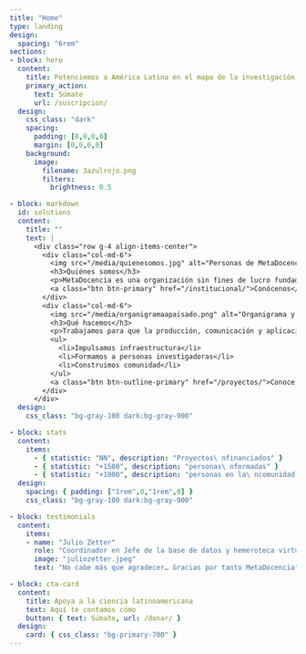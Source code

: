 ```yaml
---
title: "Home"
type: landing
design:
  spacing: "6rem"
sections:
- block: hero
  content:
    title: Potenciemos a América Latina en el mapa de la investigación global
    primary_action:
      text: Súmate
      url: /suscripcion/
  design:
    css_class: "dark"
    spacing:
      padding: [0,0,0,0]
      margin: [0,0,0,0]
    background:
      image:
        filename: 3azulrojo.png
        filters:
          brightness: 0.5

- block: markdown
  id: solutions
  content:
    title: ""
    text: |
      <div class="row g-4 align-items-center">
        <div class="col-md-6">
          <img src="/media/quienesomos.jpg" alt="Personas de MetaDocencia colaborando en un taller en línea" class="img-fluid rounded mb-3">
          <h3>Quiénes somos</h3>
          <p>MetaDocencia es una organización sin fines de lucro fundada en 2020. Nuestra comunidad construye capacidades científicas locales para transformar la ciencia global. Hacemos crecer la ciencia en red, desde América Latina hacia el mundo.</p>
          <a class="btn btn-primary" href="/institucional/">Conócenos</a>
        </div>
        <div class="col-md-6">
          <img src="/media/organigramaapaisado.png" alt="Organigrama y líneas de trabajo de MetaDocencia" class="img-fluid rounded mb-3">
          <h3>Qué hacemos</h3>
          <p>Trabajamos para que la producción, comunicación y aplicación de saberes científicos y técnicos sean globalmente equitativos.</p>
          <ul>
            <li>Impulsamos infraestructura</li>
            <li>Formamos a personas investigadoras</li>
            <li>Construimos comunidad</li>
          </ul>
          <a class="btn btn-outline-primary" href="/proyectos/">Conoce nuestros proyectos</a>
        </div>
      </div>
  design:
    css_class: "bg-gray-100 dark:bg-gray-900"

- block: stats
  content:
    items:
      - { statistic: "NN", description: "Proyectos\ nfinanciados" }
      - { statistic: "+1500", description: "personas\ nformadas" }
      - { statistic: "+1000", description: "personas en la\ ncomunidad de Slack" }
  design:
    spacing: { padding: ["1rem",0,"1rem",0] }
    css_class: "bg-gray-100 dark:bg-gray-900"

- block: testimonials
  content:
    items:
    - name: "Julio Zetter"
      role: "Coordinador en Jefe de la base de datos y hemeroteca virtual SciELO México"
      image: "juliozetter.jpeg"
      text: "No cabe más que agradecer… Gracias por tanto MetaDocencia"

- block: cta-card
  content:
    title: Apoya a la ciencia latinoamericana
    text: Aquí te contamos cómo
    button: { text: Súmate, url: /donar/ }
  design:
    card: { css_class: "bg-primary-700" }
---
```

